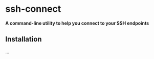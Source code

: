 # ssh-connect

**A command-line utility to help you connect to your SSH endpoints**

## Installation

...